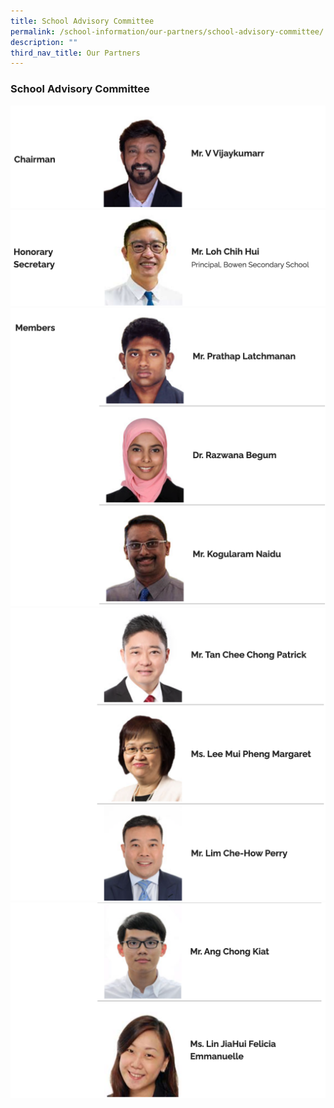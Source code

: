 ```yaml
---
title: School Advisory Committee
permalink: /school-information/our-partners/school-advisory-committee/
description: ""
third_nav_title: Our Partners
---
```


### School Advisory Committee

![](/images/SAC1.png)
![](/images/SAC2.png)
![](/images/SAC3.png)
![](/images/SAC4.png)
![](/images/SAC5.png)

